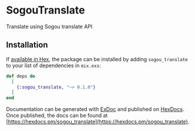 # SogouTranslate

Translate using Sogou translate API

## Installation

If [available in Hex](https://hex.pm/docs/publish), the package can be installed
by adding `sogou_translate` to your list of dependencies in `mix.exs`:

```elixir
def deps do
  [
    {:sogou_translate, "~> 0.1.0"}
  ]
end
```

Documentation can be generated with [ExDoc](https://github.com/elixir-lang/ex_doc)
and published on [HexDocs](https://hexdocs.pm). Once published, the docs can
be found at [https://hexdocs.pm/sogou_translate](https://hexdocs.pm/sogou_translate).

